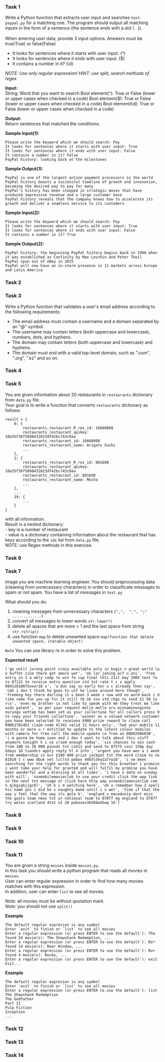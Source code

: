 ### Task 1

Write a Python function that extracts user input and searches `text-paypal.py` for a matching one. The program should output all matching inputs in the form of a sentence (the sentence ends with a dot ( . )).<br><br>
When entering user data, provide 3 input options. Answers must be true(True) or false(False)

- It looks for sentences where it starts with user input. (^)
- It looks for sentences where it ends with user input. ($)
- It contains a number in it? (\d)

<i>NOTE: Use only regular expression!
HINT: use split, search methods of regex</i>

**Input:** <br>
String: Word that you want to search
Bool element(^): True or False (lower or upper cases when checked in a code)
Bool element($): True or False (lower or upper cases when checked in a code)
Bool element(\d): True or False (lower or upper cases when checked in a code)

**Output:** <br>
Return sentences that matched the conditions.

**Sample Input(1):**

```
Please write the keyword which we should search: Pay
It looks for sentences where it starts with user input: True
It looks for sentences where it ends with user input: False
It contains a number in it? False
PayPal history: looking back at the milestones

```

**Sample Output(1):**

```
PayPal is one of the largest online payment processors in the world
PayPal history boasts a successful timeline of growth and innovation, becoming the desired way to pay for many
PayPal’s history has been steeped in strategic moves that have produced impressive revenue and a large customer base
PayPal history reveals that the company knows how to accelerate its growth and deliver a seamless service to its customers
```

**Sample Input(2):**

```
Please write the keyword which we should search: Pay
It looks for sentences where it starts with user input: True
It looks for sentences where it ends with user input: False
It contains a number in it? True

```

**Sample Output(2):**

```
PayPal history: the beginning PayPal history begins back in 1998 when it was established as Confinity by Max Levchin and Peter Theil
PayPal spun out of eBay in 2015
PayPal will now have an in-store presence in 11 markets across Europe and Latin America
```

### Task 2

### Task 3

Write a Python function that validates a user's email address according to the following requirements:

- The email address must contain a username and a domain separated by an "@" symbol.
- The username may contain letters (both uppercase and lowercase), numbers, dots, and hyphens.
- The domain may contain letters (both uppercase and lowercase) and hyphens.
- The domain must end with a valid top-level domain, such as ".com", ".org", ".kz" and so on.

### Task 4

### Task 5

You are given information about 20 restaurants in `restaurants` dictionary from `data.py` file.<br />Your goal is to write a function that converts `restaurants` dictionary as follows:<br />

```
result = {
    0: {
        restaurants_restaurant_R_res_id: 16668008
        restaurants_restaurant_apikey: 10a35f36f5898432823df42bc743c8aa
        restaurants_restaurant_id: 16668008
        restaurants_restaurant_name: Arigato Sushi
        ...
    },
    1: {
        restaurants_restaurant_R_res_id: 801690
        restaurants_restaurant_apikey: 10a35f36f5898432823df42bc743c8aa
        restaurants_restaurant_id: 801690
        restaurants_restaurant_name: Mocha
        ...
    },
    ...
    19: {
        ...
    }
}
```

with all information.<br />Result is a nested dictionary: <br />- key is a number of restaurant<br />- value is a dictionary containing information about the restaurant that has keys according to the `ids` list from `data.py` file.<br />
NOTE: use Regex methods in this exercise.

### Task 6

### Task 7

Image you are machine learning engineer. You should preprocessing data (cleaning from unnecessary characters) in order to classificate messages to spam or not spam. You have a list of messages in `text.py`

What should you do:

1. cleaning messages from unnecessary characters `[",",  ".", ";" .............]`
2. convert all messages to lower words `str.lower()`
3. delete all spaces that are more > 1 and the last space from string `str.rstrip()`
4. use function `map` to delete unwanted space `map(function that delete unwanted space, iterable object)`

`Note` You can use library re in order to solve this problem.

**Expected result**

`['go until jurong point crazy available only in bugis n great world la e buffet cine there got amore wat', 'ok lar joking wif u oni', 'free entry in 2 a wkly comp to win fa cup final tkts 21st may 2005 text fa to 87121 to receive entry question std txt rate t c s apply 08452810075over18 s', 'u dun say so early hor u c already then say', 'nah i don t think he goes to usf he lives around here though', 'freemsg hey there darling it s been 3 week s now and no word back i d like some fun you up for it still tb ok xxx std chgs to send £1 50 to rcv', 'even my brother is not like to speak with me they treat me like aids patent', 'as per your request melle melle oru minnaminunginte nurungu vettam has been set as your callertune for all callers press 9 to copy your friends callertune', 'winner as a valued network customer you have been selected to receivea £900 prize reward to claim call 09061701461 claim code kl341 valid 12 hours only', 'had your mobile 11 months or more u r entitled to update to the latest colour mobiles with camera for free call the mobile update co free on 08002986030', 'i m gonna be home soon and i don t want to talk about this stuff anymore tonight k i ve cried enough today', 'six chances to win cash from 100 to 20 000 pounds txt csh11 and send to 87575 cost 150p day 6days 16 tsandcs apply reply hl 4 info', 'urgent you have won a 1 week free membership in our £100 000 prize jackpot txt the word claim to no 81010 t c www dbuk net lccltd pobox 4403ldnw1a7rw18', 'i ve been searching for the right words to thank you for this breather i promise i wont take your help for granted and will fulfil my promise you have been wonderful and a blessing at all times', 'i have a date on sunday with will', 'xxxmobilemovieclub to use your credit click the wap link in the next txt message or click here http wap xxxmobilemovieclub com n qjkgighjjgcbl', 'oh k i m watching here', 'eh u remember how 2 spell his name yes i did he v naughty make until i v wet', 'fine if that the way u feel that the way its gota b', 'england v macedonia dont miss the goals team news txt ur national team to 87077 eg england to 87077 try wales scotland 4txt ú1 20 poboxox36504w45wq 16']`

### Task 8

### Task 9

### Task 10

### Task 11

You are given a string `movies` inside `movies.py`.  
In this task you should write a python program that reads all movies in `movies`.  
User can enter regular expression in order to find how many movies matches with this expression.  
In addition, user can enter `list` to see all movies.

_Note:_ all movies must be without quotation mark.  
_Note:_ you should not use `split()`

**Example**

```
The default regular expresion is any symbol
Enter `exit` to finish or `list` to see all movies
Enter a regular expression (or press ENTER to use the default`): The
found 54 movie(s): The Shawshank Redemption, ...
Enter a regular expression (or press ENTER to use the default`): Ro*
found 14 movie(s): Rear Window, ...
Enter a regular expression (or press ENTER to use the default`): Ro+
found 4 movie(s): Rocky, ...
Enter a regular expression (or press ENTER to use the default`): exit
Exit...
```

**Example**

```
The default regular expresion is any symbol
Enter `exit` to finish or `list` to see all movies
Enter a regular expression (or press ENTER to use the default`): list
The Shawshank Redemption
The Godfather
Part II
Pulp Fiction
Inception
...
```

### Task 12

### Task 13

### Task 14
